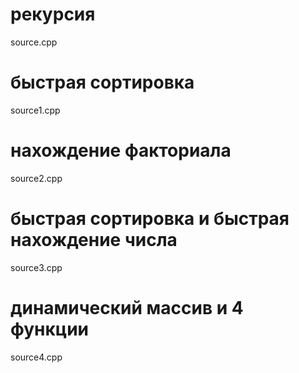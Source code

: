# рекурсия
source.cpp
# быстрая сортировка
source1.cpp
# нахождение факториала
source2.cpp
# быстрая сортировка и быстрая нахождение числа
source3.cpp
# динамический массив и 4 функции
source4.cpp